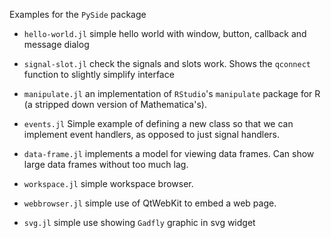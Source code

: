 Examples for the `PySide` package


* `hello-world.jl` simple hello world with window, button, callback and message dialog

* `signal-slot.jl` check the signals and slots work. Shows the `qconnect` function to slightly simplify interface

* `manipulate.jl` an implementation of `RStudio`'s `manipulate` package for R (a stripped down version of Mathematica's).
  
* `events.jl`  Simple example of defining a new class so that we can implement event handlers, as opposed to just signal handlers.

* `data-frame.jl` implements a model for viewing data frames. Can show large data frames without too much lag.

* `workspace.jl` simple workspace browser.

* `webbrowser.jl` simple use of QtWebKit to embed a web page.

* `svg.jl` simple use showing `Gadfly` graphic in svg widget




